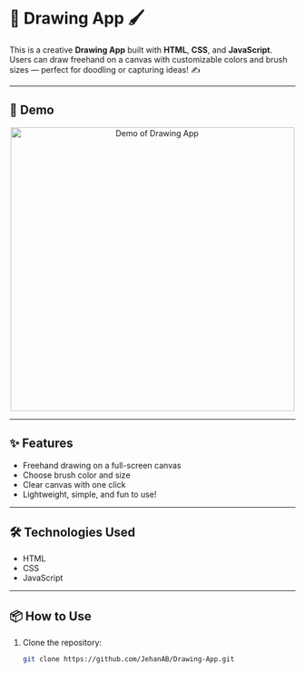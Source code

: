 # 🎨 Drawing App 🖌️

This is a creative **Drawing App** built with **HTML**, **CSS**, and **JavaScript**.  
Users can draw freehand on a canvas with customizable colors and brush sizes — perfect for doodling or capturing ideas! ✍️

---

## 🚀 Demo

<p align="center">
  <img src="demo.gif" alt="Demo of Drawing App" width="500"/>
</p>

---

## ✨ Features
-  Freehand drawing on a full-screen canvas  
-  Choose brush color and size  
-  Clear canvas with one click  
-  Lightweight, simple, and fun to use!

---

## 🛠️ Technologies Used
-  HTML  
-  CSS  
-  JavaScript  

---

## 📦 How to Use
1. Clone the repository:
   ```bash
   git clone https://github.com/JehanAB/Drawing-App.git
